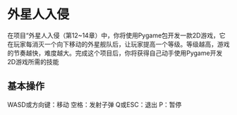 # 外星人入侵

在项目“外星人入侵（第12~14章）中，你将使用Pygame包开发一款2D游戏，它在玩家每消灭一个向下移动的外星舰队后，让玩家提高一个等级。等级越高，游戏的节奏越快，难度越大。完成这个项目后，你将获得自己动手使用Pygame开发2D游戏所需的技能

## 基本操作

WASD或方向键：移动
空格：发射子弹
Q或ESC：退出
P：暂停
